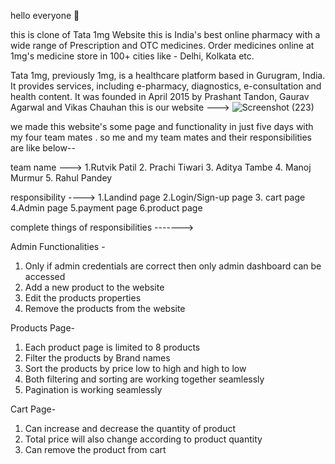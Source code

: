 hello everyone 👋


this is clone of Tata 1mg Website  this is  India's best online pharmacy with a wide range of Prescription and OTC medicines. Order medicines online at 1mg's medicine store in 100+ cities like - Delhi, Kolkata etc.


Tata 1mg, previously 1mg, is a healthcare platform based in Gurugram, India. It provides services, including e-pharmacy, diagnostics, e-consultation and health content. It was founded in April 2015 by Prashant Tandon, Gaurav Agarwal and Vikas Chauhan
this is our website --->
![Screenshot (223)](https://user-images.githubusercontent.com/112895946/229422523-903c464d-80fa-4f5f-9275-2242ee3b56ac.png)


we made this website's some page and functionality in just five days with my four team mates .
 so  me and my team mates and their responsibilities are like below--
 
 
 team name --->
 1.Rutvik Patil
2. Prachi Tiwari 
3. Aditya Tambe 
4. Manoj Murmur
5. Rahul Pandey

responsibility ---->
1.Landind page
 2.Login/Sign-up page
3. cart page 
 4.Admin page 
 5.payment page 
 6.product page 
 
 complete things of responsibilities ------->
 
 Admin Functionalities -
1) Only if admin credentials are correct then only admin dashboard can be accessed 
2) Add a new product to the website
3) Edit the products properties
4) Remove the products from the website

Products Page-
1) Each product page is limited to 8 products 
2) Filter the products by Brand names
3) Sort the products by price low to high and high to low
4) Both filtering and sorting are working together seamlessly
5) Pagination is working seamlessly

Cart Page-
1) Can increase and decrease the quantity of product
2) Total price will also change according to product quantity
3) Can remove the product from cart



